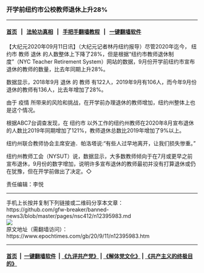 ### 开学前纽约市公校教师退休上升28%
------------------------

#### [首页](https://github.com/gfw-breaker/banned-news3/blob/master/README.md) &nbsp;&nbsp;|&nbsp;&nbsp; [法轮功真相](https://github.com/begood0513/basic/blob/master/README.md)  &nbsp;&nbsp;|&nbsp;&nbsp; [手把手翻墙教程](https://github.com/gfw-breaker/guides/wiki)  &nbsp;&nbsp;|&nbsp;&nbsp; [一键翻墙软件](https://github.com/gfw-breaker/nogfw/blob/master/README.md)  



<div><p>
 【大纪元2020年09月11日讯】（大纪元记者林丹纽约报导）尽管2020年迄今，
 <ok href="https://www.epochtimes.com/gb/tag/%E7%BA%BD%E7%BA%A6%E5%B8%82.html">
  纽约市
 </ok>
 <ok href="https://www.epochtimes.com/gb/tag/%E6%95%99%E5%B8%88.html">
  教师
 </ok>
 <ok href="https://www.epochtimes.com/gb/tag/%E9%80%80%E4%BC%91.html">
  退休
 </ok>
 的人数整体上下降了28%，但是根据“纽约市教师退休制度”（NYC Teacher Retirement System）网站的数据，9月份开学前纽约市宣布退休的教师的数量，比去年同期上升28%。
</p>
<p>
 数据显示，2018年9月
 <ok href="https://www.epochtimes.com/gb/tag/%E9%80%80%E4%BC%91.html">
  退休
 </ok>
 的
 <ok href="https://www.epochtimes.com/gb/tag/%E6%95%99%E5%B8%88.html">
  教师
 </ok>
 有122人，2019年9月有106人，而今年9月份退休的教师有136人，比去年增加了28%。
</p>
<p>
 由于
 <ok href="https://www.epochtimes.com/gb/tag/%E7%96%AB%E6%83%85.html">
  疫情
 </ok>
 所带来的风险和挑战，在开学前办理退休的教师增加，纽约州整体上也是这个情况。
</p>
<p>
 根据ABC7台调查发现，在
 <ok href="https://www.epochtimes.com/gb/tag/%E7%BA%BD%E7%BA%A6%E5%B8%82.html">
  纽约市
 </ok>
 以外工作的纽约州教师在2020年8月宣布退休的人数比2019年同期增加了121%，教师退休总数比2019年增加了9%以上。
</p>
<p>
 纽约州联合教师协会主席安迪．帕洛塔说:“有些人过早地离开，让我们损失惨重。”
</p>
<p>
 纽约州教师工会（NYSUT）说，数据显示，大多数教师倾向于在7月或更早之前宣布退休，9月份的数字增加，说明许多宣布退休的教师最初并没有打算退休或仍在犹豫，但在开学前做出了决定。◇
</p>
<p>
 责任编辑：李悦
</p>
</div>
<hr/>
手机上长按并复制下列链接或二维码分享本文章：<br/>
https://github.com/gfw-breaker/banned-news3/blob/master/pages/nsc412/n12395983.md <br/>
<a href='https://github.com/gfw-breaker/banned-news3/blob/master/pages/nsc412/n12395983.md'><img src='https://github.com/gfw-breaker/banned-news3/blob/master/pages/nsc412/n12395983.md.png'/></a> <br/>
原文地址（需翻墙访问）：https://www.epochtimes.com/gb/20/9/11/n12395983.htm


------------------------
#### [首页](https://github.com/gfw-breaker/banned-news3/blob/master/README.md) &nbsp;|&nbsp; [一键翻墙软件](https://github.com/gfw-breaker/nogfw/blob/master/README.md) &nbsp;| [《九评共产党》](https://github.com/gfw-breaker/9ping.md/blob/master/README.md#九评之一评共产党是什么) | [《解体党文化》](https://github.com/gfw-breaker/jtdwh.md/blob/master/README.md) | [《共产主义的终极目的》](https://github.com/gfw-breaker/gczydzjmd.md/blob/master/README.md)


<img src='http://gfw-breaker.win/banned-news3/pages/nsc412/n12395983.md' width='0px' height='0px'/>